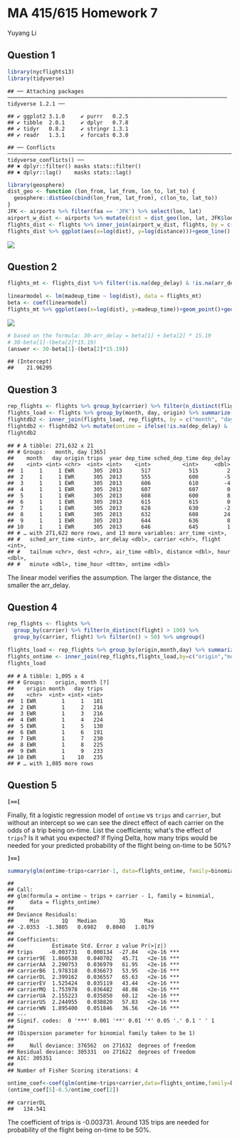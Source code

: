 MA 415/615 Homework 7
================
Yuyang Li

Question 1
----------

``` r
library(nycflights13) 
library(tidyverse)
```

    ## ── Attaching packages ───────────────────────────────────────────────────────────────────── tidyverse 1.2.1 ──

    ## ✔ ggplot2 3.1.0     ✔ purrr   0.2.5
    ## ✔ tibble  2.0.1     ✔ dplyr   0.7.8
    ## ✔ tidyr   0.8.2     ✔ stringr 1.3.1
    ## ✔ readr   1.3.1     ✔ forcats 0.3.0

    ## ── Conflicts ──────────────────────────────────────────────────────────────────────── tidyverse_conflicts() ──
    ## ✖ dplyr::filter() masks stats::filter()
    ## ✖ dplyr::lag()    masks stats::lag()

``` r
library(geosphere)
dist_geo <- function (lon_from, lat_from, lon_to, lat_to) {
  geosphere::distGeo(cbind(lon_from, lat_from), c(lon_to, lat_to))
}
JFK <- airports %>% filter(faa == 'JFK') %>% select(lon, lat)
airport_w_dist <- airports %>% mutate(dist = dist_geo(lon, lat, JFK$lon, JFK$lat))
flights_dist <- flights %>% inner_join(airport_w_dist, flights, by = c("dest"="faa"))
flights_dist %>% ggplot(aes(x=log(dist), y=log(distance)))+geom_line()
```

![](hw7_files/figure-markdown_github/q1-1.png)

Question 2
----------

``` r
flights_mt <- flights_dist %>% filter(!is.na(dep_delay) & !is.na(arr_delay)) %>% mutate(madeup_time = dep_delay - arr_delay)

linearmodel <- lm(madeup_time ~ log(dist), data = flights_mt)
beta <- coef(linearmodel)
flights_mt %>% ggplot(aes(x=log(dist), y=madeup_time))+geom_point()+geom_abline(intercept=beta[1],slope=beta[2],color="red",alpha=0.3)
```

![](hw7_files/figure-markdown_github/q2-1.png)

``` r
# based on the formula: 30-arr_delay = beta[1] + beta[2] * 15.19
# 30-beta[1]-(beta[2]*15.19)
(answer <- 30-beta[1]-(beta[2]*15.19))
```

    ## (Intercept) 
    ##    21.96295

Question 3
----------

``` r
rep_flights <- flights %>% group_by(carrier) %>% filter(n_distinct(flight) > 100) %>% group_by(carrier, flight) %>% filter(n()>50) %>% ungroup()
flights_load <- flights %>% group_by(month, day, origin) %>% summarize(trips=n())
flightdb2 <- inner_join(flights_load, rep_flights, by = c("month", "day","origin"))
flightdb2 <- flightdb2 %>% mutate(ontime = ifelse(!is.na(dep_delay) & !is.na(arr_delay) & arr_delay <= 15, 1,0))
flightdb2
```

    ## # A tibble: 271,632 x 21
    ## # Groups:   month, day [365]
    ##    month   day origin trips  year dep_time sched_dep_time dep_delay
    ##    <int> <int> <chr>  <int> <int>    <int>          <int>     <dbl>
    ##  1     1     1 EWR      305  2013      517            515         2
    ##  2     1     1 EWR      305  2013      555            600        -5
    ##  3     1     1 EWR      305  2013      606            610        -4
    ##  4     1     1 EWR      305  2013      607            607         0
    ##  5     1     1 EWR      305  2013      608            600         8
    ##  6     1     1 EWR      305  2013      615            615         0
    ##  7     1     1 EWR      305  2013      628            630        -2
    ##  8     1     1 EWR      305  2013      632            608        24
    ##  9     1     1 EWR      305  2013      644            636         8
    ## 10     1     1 EWR      305  2013      646            645         1
    ## # … with 271,622 more rows, and 13 more variables: arr_time <int>,
    ## #   sched_arr_time <int>, arr_delay <dbl>, carrier <chr>, flight <int>,
    ## #   tailnum <chr>, dest <chr>, air_time <dbl>, distance <dbl>, hour <dbl>,
    ## #   minute <dbl>, time_hour <dttm>, ontime <dbl>

The linear model verifies the assumption. The larger the distance, the smaller the arr\_delay.

Question 4
----------

``` r
rep_flights <- flights %>%
  group_by(carrier) %>% filter(n_distinct(flight) > 100) %>%
  group_by(carrier, flight) %>% filter(n() > 50) %>% ungroup()
```

``` r
flights_load <- rep_flights %>% group_by(origin,month,day) %>% summarize(trips=n())
flights_ontime <- inner_join(rep_flights,flights_load,by=c("origin","month","day"))%>%mutate(ontime=ifelse(!is.na(arr_delay)&arr_delay<=15,1,0))
flights_load
```

    ## # A tibble: 1,095 x 4
    ## # Groups:   origin, month [?]
    ##    origin month   day trips
    ##    <chr>  <int> <int> <int>
    ##  1 EWR        1     1   181
    ##  2 EWR        1     2   216
    ##  3 EWR        1     3   216
    ##  4 EWR        1     4   224
    ##  5 EWR        1     5   130
    ##  6 EWR        1     6   191
    ##  7 EWR        1     7   230
    ##  8 EWR        1     8   225
    ##  9 EWR        1     9   233
    ## 10 EWR        1    10   235
    ## # … with 1,085 more rows

Question 5
----------

**`[==[`**

Finally, fit a logistic regression model of `ontime` vs `trips` and `carrier`, but without an intercept so we can see the direct effect of each carrier on the odds of a trip being on-time. List the coefficients; what's the effect of `trips`? Is it what you expected? If flying Delta, how many trips would be needed for your predicted probability of the flight being on-time to be 50%?

**`]==]`**

``` r
summary(glm(ontime~trips+carrier-1, data=flights_ontime, family=binomial))
```

    ## 
    ## Call:
    ## glm(formula = ontime ~ trips + carrier - 1, family = binomial, 
    ##     data = flights_ontime)
    ## 
    ## Deviance Residuals: 
    ##     Min       1Q   Median       3Q      Max  
    ## -2.0353  -1.3805   0.6982   0.8040   1.0179  
    ## 
    ## Coefficients:
    ##            Estimate Std. Error z value Pr(>|z|)    
    ## trips     -0.003731   0.000134  -27.84   <2e-16 ***
    ## carrier9E  1.860530   0.040702   45.71   <2e-16 ***
    ## carrierAA  2.290753   0.036979   61.95   <2e-16 ***
    ## carrierB6  1.978318   0.036673   53.95   <2e-16 ***
    ## carrierDL  2.399162   0.036557   65.63   <2e-16 ***
    ## carrierEV  1.525424   0.035119   43.44   <2e-16 ***
    ## carrierMQ  1.753978   0.036482   48.08   <2e-16 ***
    ## carrierUA  2.155223   0.035850   60.12   <2e-16 ***
    ## carrierUS  2.244955   0.038820   57.83   <2e-16 ***
    ## carrierWN  1.895400   0.051846   36.56   <2e-16 ***
    ## ---
    ## Signif. codes:  0 '***' 0.001 '**' 0.01 '*' 0.05 '.' 0.1 ' ' 1
    ## 
    ## (Dispersion parameter for binomial family taken to be 1)
    ## 
    ##     Null deviance: 376562  on 271632  degrees of freedom
    ## Residual deviance: 305331  on 271622  degrees of freedom
    ## AIC: 305351
    ## 
    ## Number of Fisher Scoring iterations: 4

``` r
ontime_coef<-coef(glm(ontime~trips+carrier,data=flights_ontime,family=binomial))
(ontime_coef[5]-0.5/ontime_coef[2])
```

    ## carrierDL 
    ##   134.541

The coefficient of trips is -0.003731. Around 135 trips are needed for probability of the flight being on-time to be 50%.
